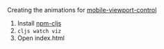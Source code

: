 
Creating the animations for [mobile-viewport-control](https://github.com/shaunstripe/mobile-viewport-control)

1. Install [npm-cljs](https://github.com/shaunlebron/npm-cljs)
2. `cljs watch viz`
3. Open index.html
